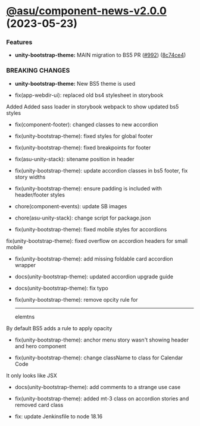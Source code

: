 # [@asu/component-news-v2.0.0](https://github.com/asu/asu-unity-stack/compare/@asu/component-news-v1.1.2...@asu/component-news-v2.0.0) (2023-05-23)


### Features

* **unity-bootstrap-theme:** MAIN migration to BS5 PR ([#992](https://github.com/asu/asu-unity-stack/issues/992)) ([8c74ce4](https://github.com/asu/asu-unity-stack/commit/8c74ce4dc65278839b207b9ae895ea76e8e2195d))


### BREAKING CHANGES

* **unity-bootstrap-theme:** New BS5 theme is used

* fix(app-webdir-ui): replaced old bs4 stylesheet in storybook

Added Added sass loader in storybook webpack to show updated bs5 styles

* fix(component-footer): changed classes to new accordion

* fix(unity-bootstrap-theme): fixed styles for global footer

* fix(unity-bootstrap-theme): fixed breakpoints for footer

* fix(asu-unity-stack): sitename position in header

* fix(unity-bootstrap-theme): update accordion classes in bs5 footer, fix story widths

* fix(unity-bootstrap-theme): ensure padding is included with header/footer styles

* chore(component-events): update SB images

* chore(asu-unity-stack): change script for package.json

* fix(unity-bootstrap-theme): fixed mobile styles for accordions

fix(unity-bootstrap-theme): fixed overflow on accordion headers for small mobile

* fix(unity-bootstrap-theme): add missing foldable card accordion wrapper

* docs(unity-bootstrap-theme): updated accordion upgrade guide

* docs(unity-bootstrap-theme): fix typo

* fix(unity-bootstrap-theme): remove opcity rule for <hr/> elemtns

By default BS5 adds a rule to apply opacity

* fix(unity-bootstrap-theme): anchor menu story wasn't showing header and hero component

* fix(unity-bootstrap-theme): change className to class for Calendar Code

It only looks like JSX

* docs(unity-bootstrap-theme): add comments to a strange use case

* fix(unity-bootstrap-theme): added mt-3 class on accordion stories and removed card class

* fix: update Jenkinsfile to node 18.16
